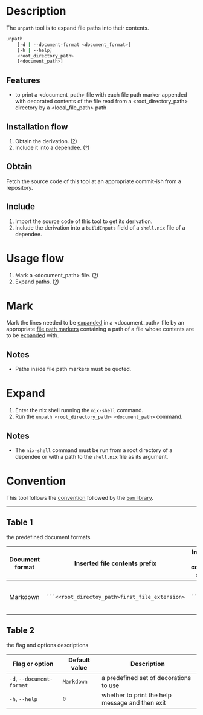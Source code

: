 # Description

The `unpath` tool is to expand file paths into their contents.

```sh
unpath
    [-d | --document-format <document_format>]
    [-h | --help]
    <root_directory_path>
    [<document_path>]
```

## Features

- to print a \<document\_path\> file with each file path marker
appended with decorated contents of the file
read from a \<root\_directory\_path\> directory
by a \<local\_file\_path\> path

## Installation flow

1. Obtain the derivation. ([?](#obtain))
2. Include it into a dependee. ([?](#include))

## Obtain

Fetch the source code of this tool
at an appropriate commit-ish from a repository.

## Include

1. Import the source code of this tool to get its derivation.
2. Include the derivation
into a `buildInputs` field of a `shell.nix` file of a dependee.

# Usage flow

1. Mark a \<document\_path\> file. ([?](#mark))
2. Expand paths. ([?](#expand))

# Mark

Mark the lines needed to be [expanded](#expand)
in a \<document\_path\> file by an appropriate [file path markers](#table-1)
containing a path  of a file
whose contents are to be [expanded](#expand) with.

## Notes

- Paths inside file path markers must be quoted.

# Expand

1. Enter the nix shell running the `nix-shell` command.
2. Run the `unpath <root_directory_path> <document_path>` command.

## Notes

- The `nix-shell` command must be run from a root directory of a dependee
or with a path to the `shell.nix` file as its argument.

# Convention

This tool follows the [convention](https://github.com/monadosquito/bem#convention)
followed by the [`bem` library](https://github.com/monadosquito/bem).

---

## Table 1

the predefined document formats

|Document format|Inserted file contents prefix                    |Inserted file contents suffix |Path markers                                                  |
|---------------|-------------------------------------------------|------------------------------|--------------------------------------------------------------|
|Markdown       |` ```<<root_directoy_path>first_file_extension> `|` ``` `                       |`<!-- "<local_file_path>" -->`, `<!-- '<local_file_path>' -->`|

## Table 2

the flag and options descriptions

|Flag or option           |Default value|Description                                    |
|-------------------------|-------------|-----------------------------------------------|
|`-d`, `--document-format`|`Markdown`   |a predefined set of decorations to use         |
|`-h`, `--help`           |`0`          |whether to print the help message and then exit|
